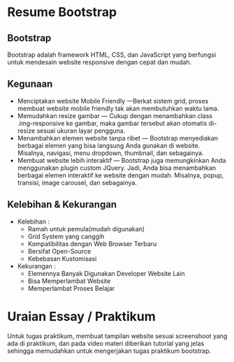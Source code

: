 # Resume Bootstrap

## Bootstrap
Bootstrap adalah framework HTML, CSS, dan JavaScript yang berfungsi untuk mendesain website responsive dengan cepat dan mudah. 
## Kegunaan
* Menciptakan website Mobile Friendly —Berkat sistem grid, proses membuat website mobile friendly tak akan membutuhkan waktu lama.
* Memudahkan resize gambar — Cukup dengan menambahkan class .img-responsive ke gambar, maka gambar tersebut akan otomatis di-resize sesuai ukuran layar pengguna.
* Menambahkan elemen website tanpa ribet — Bootstrap menyediakan berbagai elemen yang bisa langsung Anda gunakan di website. Misalnya, navigasi, menu dropdown, thumbnail, dan sebagainya.
* Membuat website lebih interaktif — Bootstrap juga memungkinkan Anda menggunakan plugin custom JQuery. Jadi, Anda bisa menambahkan berbagai elemen interaktif ke website dengan mudah. Misalnya, popup, transisi, image carousel, dan sebagainya.
## Kelebihan & Kekurangan
* Kelebihan :
  * Ramah untuk pemula(mudah digunakan) 
  * Grid System yang canggih
  * Kompatibilitas dengan Web Browser Terbaru
  * Bersifat Open-Source
  * Kebebasan Kustomisasi
* Kekurangan :
  * Elemennya Banyak Digunakan Developer Website Lain 
  * Bisa Memperlambat Website
  * Memperlambat Proses Belajar

# Uraian Essay / Praktikum
Untuk tugas praktikum, membuat tampilan website sesuai screenshoot yang ada di praktikum, dan pada video materi diberikan tutorial yang jelas sehingga memudahkan untuk mengerjakan tugas praktikum bootstrap.

